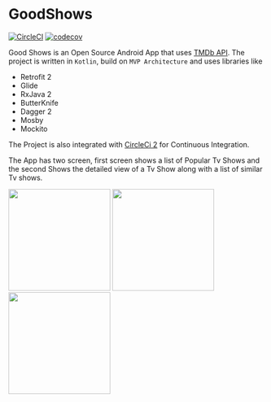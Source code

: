 # GoodShows
[![CircleCI](https://circleci.com/gh/rishabh876/GoodShows.svg?style=svg)](https://circleci.com/gh/rishabh876/GoodShows)
[![codecov](https://codecov.io/gh/rishabh876/GoodShows/branch/master/graph/badge.svg)](https://codecov.io/gh/rishabh876/GoodShows)

Good Shows is an Open Source Android App that uses [TMDb API](https://developers.themoviedb.org). 
The project is written in `Kotlin`, build on `MVP Architecture` and uses libraries like
- Retrofit 2
- Glide
- RxJava 2
- ButterKnife
- Dagger 2
- Mosby
- Mockito

The Project is also integrated with [CircleCi 2](https://circleci.com/gh/rishabh876/GoodShows) for Continuous Integration. 

The App has two screen, first screen shows a list of Popular Tv Shows and the second Shows the detailed view of a Tv Show along with a list of similar Tv shows. 

<img width="200" src="https://i.imgur.com/YaVKZpm.png"> <img width="200" src="https://i.imgur.com/7y0Ddkw.jpg"> <img width="200" src="https://i.imgur.com/RmbjuFJ.jpg">


